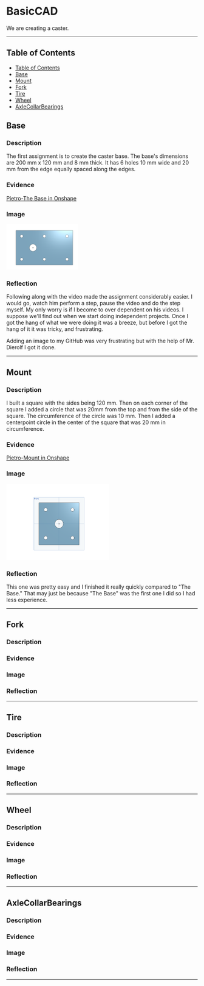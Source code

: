 # BasicCAD

We are creating a caster.

---
## Table of Contents
* [Table of Contents](#Table-of-Contents)
* [Base](#Base)
* [Mount](#Mount)
* [Fork](#Fork)
* [Tire](#Tire)
* [Wheel](#Wheel)
* [AxleCollarBearings](#AxleCollarBearings)

## Base

### Description

The first assignment is to create the caster base.  The base's dimensions are 200 mm x 120 mm and 8 mm thick.  It has 6 holes 10 mm wide and 20 mm from the edge equally spaced along the edges.

### Evidence
[Pietro-The Base in Onshape](https://cvilleschools.onshape.com/documents/21da3990e30baedae950a0df/w/8a17235b57a33920783b2315/e/4b033c503785059520d84eaa)

### Image

<img src="Images/Base.png" alt="TheBase" width="190" height="120">

### Reflection

Following along with the video made the assignment considerably easier. I would go, watch him perform a step, pause the video and do the step myself. My only worry is if I become to over dependent on his videos. I suppose we'll find out when we start doing independent projects. Once I got the hang of what we were doing it was a breeze, but before I got the hang of it it was tricky, and frustrating. 

Adding an image to my GitHub was very frustrating but with the help of Mr. Dierolf I got it done.

---


## Mount

### Description

I built a square with the sides being 120 mm. Then on each corner of the square I added a circle that was 20mm from the top and from the side of the square. The circumference of the circle was 10 mm. Then I added a centerpoint circle in the center of the square that was 20 mm in circumference.

### Evidence

[Pietro-Mount in Onshape](https://cvilleschools.onshape.com/documents/52f301d5da23997cc7f7fd9e/w/96173e67819940debf5b1400/e/22db9db6343c9e763d55bf4f)

### Image

<img src="images/Screenshot 2020-10-07 131731.png" alt=The Mount width=270 height=200>

### Reflection

This one was pretty easy and I finished it really quickly compared to "The Base." That may just be because "The Base" was the first one I did so I had less experience.

---


## Fork

### Description

### Evidence

### Image

### Reflection

---


## Tire

### Description

### Evidence

### Image

### Reflection

---


## Wheel

### Description

### Evidence

### Image

### Reflection

---


## AxleCollarBearings

### Description

### Evidence

### Image

### Reflection

---
